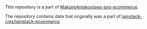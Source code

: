 This repository is a part of
[MaksimAniskov/aws-ssg-ecommerce](https://github.com/MaksimAniskov/aws-ssg-ecommerce).

The repository contains data that originally was a part of
[jamstack-cms/jamstack-ecommerce](https://github.com/jamstack-cms/jamstack-ecommerce).
